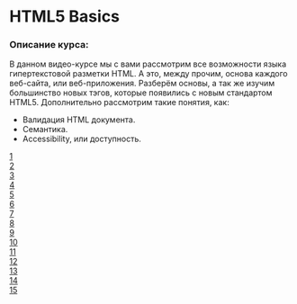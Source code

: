 #  HTML5 Basics

### Описание курса:
В данном видео-курсе мы с вами рассмотрим все возможности языка гипертекстовой разметки HTML.
А это, между прочим, основа каждого веб-сайта, или веб-приложения.
Разберём основы, а так же изучим большинство новых тэгов, которые появились с новым стандартом HTML5.
Дополнительно рассмотрим такие понятия, как:
- Валидация HTML документа.
- Семантика.
- Accessibility, или доступность.

<a href="https://andreyshyshkin.github.io/Dictionary/html/01_Base_HTML_Document_Structure">1</a></br>
<a href="https://andreyshyshkin.github.io/Dictionary/html/02_Meta_Data_&_External_Imports">2</a></br>
<a href="https://andreyshyshkin.github.io/Dictionary/html/03_Validation_Semantic_Accessibility">3</a></br>
<a href="https://andreyshyshkin.github.io/Dictionary/html/04_Text">4</a></br>
<a href="https://andreyshyshkin.github.io/Dictionary/html/05_Lists">5</a></br>
<a href="https://andreyshyshkin.github.io/Dictionary/html/06_Images">6</a></br>
<a href="https://andreyshyshkin.github.io/Dictionary/html/07_Table">7</a></br>
<a href="https://andreyshyshkin.github.io/Dictionary/html/08_Links_&_Buttons">8</a></br>
<a href="https://andreyshyshkin.github.io/Dictionary/html/09_Useful_Tags">9</a></br>
<a href="https://andreyshyshkin.github.io/Dictionary/html/10_Global_Site_Structure">10</a></br>
<a href="https://andreyshyshkin.Github.io/Dictionary/html/11_Form">11</a></br>
<a href="https://andreyshyshkin.github.io/Dictionary/html/12_Input_Types_Part_1">12</a></br>
<a href="https://andreyshyshkin.github.io/Dictionary/html/13_Input_Types_Part_2">13</a></br>
<a href="https://andreyshyshkin.github.io/Dictionary/html/14_Video_&_Audio">14</a></br>
<a href="https://andreyshyshkin.github.io/Dictionary/html/15_Common_&_Useful_Attributes">15</a></br>
